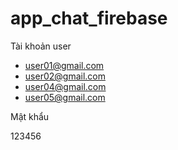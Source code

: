 # app_chat_firebase

Tài khoản user

+ user01@gmail.com
+ user02@gmail.com
+ user04@gmail.com
+ user05@gmail.com

Mật khẩu

123456
